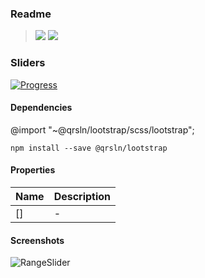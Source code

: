 ### Readme

> [![](https://img.shields.io/badge/Main-readme‌‌‌‌‌‌‌-white)](../../readme.md)
> [![](https://img.shields.io/badge/usage‌‌‌‌‌‌‌-orange)](usage.md)

### Sliders

[![Progress](https://img.shields.io/badge/Demo-✔☐☐☐☐‌‌‌‌‌‌‌-blue)](https://krsln.github.io/NgLootBox/Beta/Slider)

#### Dependencies
@import "~@qrsln/lootstrap/scss/lootstrap";

```
npm install --save @qrsln/lootstrap
```

#### Properties

Name | Description
 --- | ---  
[] | -

#### Screenshots

![](../../../Images/Screenshots/RangeSlider.png "RangeSlider")
